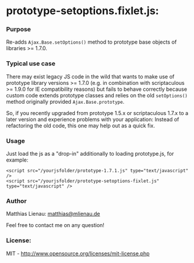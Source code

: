 # prototype-setoptions.fixlet.js:

### Purpose

Re-adds ```Ajax.Base.setOptions()``` method to prototype base objects of libraries >= 1.7.0.
    
### Typical use case

There may exist legacy JS code in the wild that wants to make use of prototype library versions >= 1.7.0 
(e.g. in combination with scriptaculous >= 1.9.0 for IE compatibility reasons) but fails to behave 
correctly because custom code extends prototype classes and relies on the old ```setOptions()``` method 
originally provided ```Ajax.Base.prototype```. 

So, if you recently upgraded from prototype 1.5.x or scriptaculous 1.7.x to a later version and experience problems 
with your application: Instead of refactoring the old code, this one may help out as a quick fix.

### Usage

Just load the js as a "drop-in" additionally to loading prototype.js, for example:

    <script src="/yourjsfolder/prototype-1.7.1.js" type="text/javascript" />
    <script src="/yourjsfolder/prototype-setoptions-fixlet.js" type="text/javascript" />

### Author

Matthias Lienau: <matthias@mlienau.de>

Feel free to contact me on any question!

### License: 

MIT - http://www.opensource.org/licenses/mit-license.php

